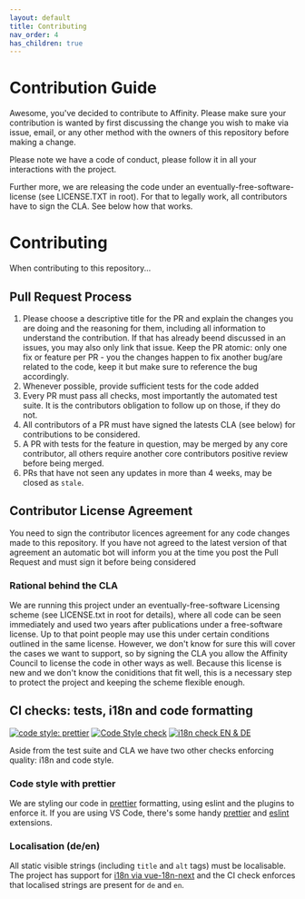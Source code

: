 ```yaml
---
layout: default
title: Contributing
nav_order: 4
has_children: true
---
```


# Contribution Guide

Awesome, you've decided to contribute to Affinity. Please make sure your contribution is wanted by
first discussing the change you wish to make via issue, email, or any other method with the owners
of this repository before making a change.

Please note we have a code of conduct, please follow it in all your interactions with the project.

Further more, we are releasing the code under an eventually-free-software-license (see LICENSE.TXT
in root). For that to legally work, all contributors have to sign the CLA. See below how that works.


# Contributing

When contributing to this repository...

## Pull Request Process

1. Please choose a descriptive title for the PR and explain the changes you are doing and the
   reasoning for them, including all information to understand the contribution. If that has already
   beend discussed in an issues, you may also only link that issue. Keep the PR atomic: only one fix or feature per PR - you the changes happen to fix another bug/are related to the code, keep it but make sure to reference the bug accordingly.
2. Whenever possible, provide sufficient tests for the code added
3. Every PR must pass all checks, most importantly the automated test suite. It is the contributors
   obligation to follow up on those, if they do not.
4. All contributors of a PR must have signed the latests CLA (see below) for contributions to be
   considered.
5. A PR with tests for the feature in question, may be merged by any core contributor, all others
   require another core contributors positive review before being merged.
5. PRs that have not seen any updates in more than 4 weeks, may be closed as `stale`.

## Contributor License Agreement

You need to sign the contributor licences agreement for any code changes made to
this repository. If you have not agreed to the latest version of that agreement
an automatic bot will inform you at the time you post the Pull Request and must
sign it before being considered

### Rational behind the CLA
We are running this project under an eventually-free-software Licensing scheme
(see LICENSE.txt in root for details), where all code can be seen immediately
and used two years after publications under a free-software license. Up to that
point people may use this under certain conditions outlined in the same license.
However, we don't know for sure this will cover the cases we want to support, so
by signing the CLA you allow the Affinity Council to license the code in other
ways as well. Because this license is new and we don't know the coniditions that
fit well, this is a necessary step to protect the project and keeping the scheme
flexible enough.



## CI checks: tests, i18n and code formatting

[![code style: prettier](https://img.shields.io/badge/code_style-prettier-ff69b4.svg?style=flat-square)](https://github.com/prettier/prettier) [![Code Style check](https://github.com/TeamFranka/affinity/actions/workflows/check-style.yml/badge.svg)](https://github.com/TeamFranka/affinity/actions/workflows/check-style.yml) [![i18n check EN & DE](https://github.com/TeamFranka/affinity/actions/workflows/check-i18n.yml/badge.svg)](https://github.com/TeamFranka/affinity/actions/workflows/check-i18n.yml)

Aside from the test suite and CLA we have two other checks enforcing quality: i18n and code style.

### Code style with prettier

We are styling our code in [prettier](https://prettier.io/) formatting, using eslint and the plugins to enforce it. If you are using VS Code, there's some handy [prettier](https://marketplace.visualstudio.com/items?itemName=esbenp.prettier-vscode) and [eslint](https://marketplace.visualstudio.com/items?itemName=dbaeumer.vscode-eslint) extensions.

### Localisation (de/en)

All static visible strings (including `title` and `alt` tags) must be localisable. The project has support for [i18n via vue-18n-next](https://vue-i18n-next.intlify.dev/guide/advanced/component.html#slots-syntax-usage) and the CI check enforces that localised strings are present for `de` and `en`.
